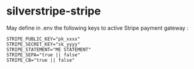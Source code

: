 # silverstripe-stripe

May define in .env the following keys to active Stripe payment gateway :
```
STRIPE_PUBLIC_KEY="pk_xxxx"
STRIPE_SECRET_KEY="sk_yyyy"
STRIPE_STATEMENT="ME STATEMENT"
STRIPE_SEPA="true || false"
STRIPE_CB="true || false"
```
